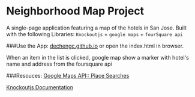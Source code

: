 # Neighborhood Map Project
A single-page application featuring a map of the hotels in San Jose. Built with the following Libraries:  `Knockoutjs` + `google maps` + `fourSquare api`

###Use the App:
[dechengc.github.io](https://dechengc.github.io/neighborhood-map-project)
or open the index.html in browser.

When an item in the list is clicked, google map show a marker with hotel's name and address from the foursquare api

###Resouces:
[Google Maps API:: Place Searches](https://developers.google.com/maps/documentation/javascript/examples/place-search)

[Knockoutjs Documentation](http://knockoutjs.com/documentation/introduction.html)
